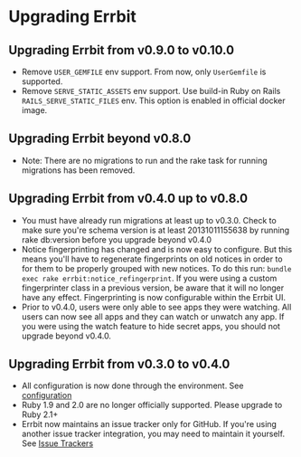 # Upgrading Errbit

## Upgrading Errbit from v0.9.0 to v0.10.0

* Remove `USER_GEMFILE` env support. From now, only `UserGemfile` is
  supported.
* Remove `SERVE_STATIC_ASSETS` env support. Use build-in Ruby on Rails
  `RAILS_SERVE_STATIC_FILES` env. This option is enabled in official
  docker image.

## Upgrading Errbit beyond v0.8.0

* Note: There are no migrations to run and the rake task for running migrations
  has been removed.

## Upgrading Errbit from v0.4.0 up to v0.8.0

* You must have already run migrations at least up to v0.3.0. Check to
  make sure you're schema version is at least 20131011155638 by running rake
  db:version before you upgrade beyond v0.4.0
* Notice fingerprinting has changed and is now easy to configure. But this
  means you'll have to regenerate fingerprints on old notices in order to for
  them to be properly grouped with new notices. To do this run: `bundle exec
  rake errbit:notice_refingerprint`. If you were using a custom fingerprinter
  class in a previous version, be aware that it will no longer have any effect.
  Fingerprinting is now configurable within the Errbit UI.
* Prior to v0.4.0, users were only able to see apps they were watching.  All
  users can now see all apps and they can watch or unwatch any app. If you were
  using the watch feature to hide secret apps, you should not upgrade beyond
  v0.4.0.

## Upgrading Errbit from v0.3.0 to v0.4.0

* All configuration is now done through the environment. See
  [configuration](docs/configuration.md)
* Ruby 1.9 and 2.0 are no longer officially supported. Please upgrade to Ruby
  2.1+
* Errbit now maintains an issue tracker only for GitHub. If you're using
  another issue tracker integration, you may need to maintain it yourself. See
  [Issue Trackers](#issue-trackers)
